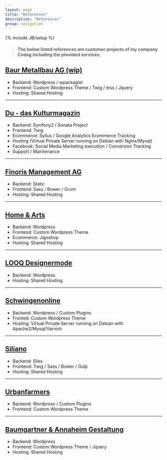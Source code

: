 ```yaml
---
layout: page
title: "References"
description: "References"
group: navigation
---
```

{% include JB/setup %}

<blockquote>
<h4>The below listed references are customer projects of my company Codag including the provided services.</h4>
</blockquote>


## <a target="_blank" href="http://bma.codag.ch">Baur Metallbau AG (wip)</a>

 - Backend: Wordpress / wpackagist
 - Frontend: Custom Wordpress Theme / Twig / less / Jquery
 - Hosting: Shared Hosting

* * *

## <a target="_blank" href="http://www.du-magazin.com">Du - das Kulturmagazin</a>

 - Backend: Symfony2 / Sonata Project
 - Frontend: Twig
 - Ecommerce: Sylius / Google Analytics Ecommerce Tracking
 - Hosting (Virtual Private Server running on Debian with Nginx/Mysql)
 - Facebook: Social Media Marketing execution / Conversion Tracking
 - Support / Maintenance

* * *

## <a target="_blank" href="http://finoris.com">Finoris Management AG</a>

 - Backend: Static
 - Frontend: Sass / Bower / Grunt
 - Hosting: Shared Hosting

* * *

## <a target="_blank" href="http://homeandarts.ch">Home &#38; Arts</a>

 - Backend: Wordpress
 - Frontend: Custom Wordpress Theme
 - Ecommerce: Jigoshop
 - Hosting: Shared Hosting

* * *

## <a target="_blank" href="http://looq.ch">LOOQ Designermode</a>

 - Backend: Wordpress
 - Hosting: Shared Hosting
 
* * *

## <a target="_blank" href="http://schwingenonline.ch">Schwingenonline</a>

 - Backend: Wordpress / Custom Plugins
 - Fronted: Custom Wordpress Theme
 - Hosting: Virtual Private Server running on Debian with Apache2/Mysql/Varnish

* * *

## <a target="_blank" href="http://siliano.ch">Siliano</a>

 - Backend: Silex
 - Frontend: Twig / Sass / Bower / Gulp
 - Hosting: Shared Hosting

* * *

## <a target="_blank" href="http://urbanfarmers.com">Urbanfarmers</a>

 - Backend: Wordpress / Custom Plugins
 - Frontend: Custom Wordpress Theme

* * *

## <a target="_blank" href="http://ba-gestaltung.ch">Baumgartner & Annaheim Gestaltung</a>

 - Backend: Wordpress
 - Frontend: Custom Wordpress Theme / Jquery
 - Hosting: Shared Hosting

